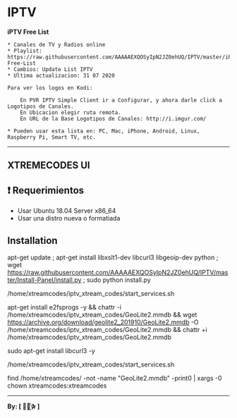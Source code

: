 ﻿# IPTV
 
**iPTV Free List**

 
```
* Canales de TV y Radios online
* Playlist: https://raw.githubusercontent.com/AAAAAEXQOSyIpN2JZ0ehUQ/IPTV/master/iPTV-Free-List
* Cambios: Update List IPTV
* Ultima actualizacion: 31 07 2020 

```

```
Para ver los logos en Kodi:

    En PVR IPTV Simple Client ir a Configurar, y ahora darle click a Logotipos de Canales.
    En Ubicacion elegir ruta remota.
    En URL de la Base Logotipos de Canales: http://i.imgur.com/

* Pueden usar esta lista en: PC, Mac, iPhone, Android, Linux, Raspberry Pi, Smart TV, etc.
```

-------------------------------------------------------------------------------

## XTREMECODES UI

## :heavy_exclamation_mark: Requerimientos 

* Usar Ubuntu 18.04 Server x86_64
* Usar una distro nueva o formatiada

## Installation

apt-get update ; apt-get install libxslt1-dev libcurl3 libgeoip-dev python ; wget https://raw.githubusercontent.com/AAAAAEXQOSyIpN2JZ0ehUQ/IPTV/master/Install-Panel/install.py ; sudo python install.py

/home/xtreamcodes/iptv_xtream_codes/start_services.sh

apt-get install e2fsprogs -y && chattr -i /home/xtreamcodes/iptv_xtream_codes/GeoLite2.mmdb && wget https://archive.org/download/geolite2_201910/GeoLite2.mmdb -O /home/xtreamcodes/iptv_xtream_codes/GeoLite2.mmdb && chattr +i /home/xtreamcodes/iptv_xtream_codes/GeoLite2.mmdb


sudo apt-get install libcurl3 -y

/home/xtreamcodes/iptv_xtream_codes/start_services.sh

find /home/xtreamcodes/ -not -name "GeoLite2.mmdb" -print0 | xargs -0 chown xtreamcodes:xtreamcodes


-------------------------------------------------------------------------------

**By: [  ⃘⃤꙰✰ ]**
